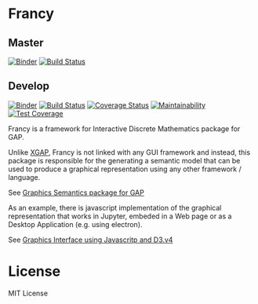 # Francy

## Master

[![Binder](https://mybinder.org/badge.svg)](https://mybinder.org/v2/gh/mcmartins/francy/master)
[![Build Status](https://travis-ci.org/mcmartins/francy.svg?branch=master)](https://travis-ci.org/mcmartins/francy)

## Develop

[![Binder](https://mybinder.org/badge.svg)](https://mybinder.org/v2/gh/mcmartins/francy/develop)
[![Build Status](https://travis-ci.org/mcmartins/francy.svg?branch=develop)](https://travis-ci.org/mcmartins/francy)
[![Coverage Status](https://coveralls.io/repos/github/mcmartins/francy/badge.svg?branch=develop)](https://coveralls.io/github/mcmartins/francy?branch=develop)
[![Maintainability](https://api.codeclimate.com/v1/badges/db52d89d90ab0d7e6fd4/maintainability)](https://codeclimate.com/github/mcmartins/francy/maintainability)
[![Test Coverage](https://api.codeclimate.com/v1/badges/db52d89d90ab0d7e6fd4/test_coverage)](https://codeclimate.com/github/mcmartins/francy/test_coverage)

Francy is a framework for Interactive Discrete Mathematics package for GAP.

Unlike [XGAP](https://github.com/gap-packages/xgap), Francy is not linked with any GUI framework and instead, 
this package is responsible for the generating a semantic model that can be used to produce a graphical representation using any other framework / language.

See [Graphics Semantics package for GAP](/gap)

As an example, there is javascript implementation of the graphical representation that works in Jupyter, embeded in a Web page or as a Desktop Application (e.g. using electron).

See [Graphics Interface using Javascritp and D3.v4](/js)

# License

MIT License
